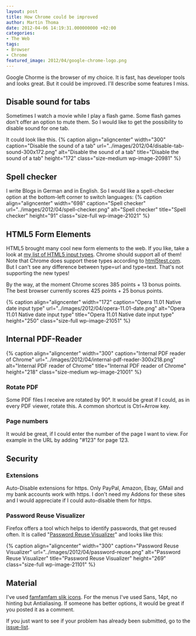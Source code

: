 ```yaml
---
layout: post
title: How Chrome could be improved
author: Martin Thoma
date: 2012-04-06 14:19:31.000000000 +02:00
categories:
- The Web
tags:
- Browser
- Chrome
featured_image: 2012/04/google-chrome-logo.png
---
```

Google Chorme is the browser of my choice. It is fast, has developer tools and looks great. But it could be improved. I'll describe some features I miss.

<h2>Disable sound for tabs</h2>
Sometimes I watch a movie while I play a flash game. Some flash games don't offer an option to mute them. So I would like to get the possibility to disable sound for one tab.

It could look like this.
{% caption align="aligncenter" width="300" caption="Disable the sound of a tab" url="../images/2012/04/disable-tab-sound-300x172.png" alt="Disable the sound of a tab" title="Disable the sound of a tab" height="172" class="size-medium wp-image-20981" %}

<h2>Spell checker</h2>
I write Blogs in German and in English. So I would like a spell-checker option at the bottom-left corner to switch languages:
{% caption align="aligncenter" width="698" caption="Spell checker" url="../images/2012/04/spell-checker.png" alt="Spell checker" title="Spell checker" height="91" class="size-full wp-image-21021" %}

<h2>HTML5 Form Elements</h2>
HTML5 brought many cool new form elements to the web. If you like, take a look at <a href="http://www.martin-thoma.de/html5/input.php">my list of HTML5 input types</a>. Chrome should support all of them!
Note that Chrome does support these types according to <a href="http://html5test.com/">html5test.com</a>. But I can't see any difference between type=url and type=text. That's not supporting the new types!

By the way, at the moment Chrome scores 385 points + 13 bonus points. The best browser currently scores 425 points + 25 bonus points.

{% caption align="aligncenter" width="172" caption="Opera 11.01 Native date input type" url="../images/2012/04/opera-11.01-date.png" alt="Opera 11.01 Native date input type" title="Opera 11.01 Native date input type" height="250" class="size-full wp-image-21051" %}

<h2>Internal PDF-Reader</h2>
{% caption align="aligncenter" width="300" caption="Internal PDF reader of Chrome" url="../images/2012/04/internal-pdf-reader-300x218.png" alt="Internal PDF reader of Chrome" title="Internal PDF reader of Chrome" height="218" class="size-medium wp-image-21001" %}
<h3>Rotate PDF</h3>
Some PDF files I receive are rotated by 90&deg;. It would be great if I could, as in every PDF viewer, rotate this. A common shortcut is Ctrl+Arrow key.

<h3>Page numbers</h3>
It would be great, if I could enter the number of the page I want to view. For example in the URL by adding "#123" for page 123.

<h2>Security</h2>
<h3>Extensions</h3>
Auto-Disable extensions for https. Only PayPal, Amazon, Ebay, GMail and my bank accounts work with https. I don't need my Addons for these sites and I would appreciate if I could auto-disable them for https.

<h3>Password Reuse Visualizer</h3>
Firefox offers a tool which helps to identify passwords, that get reused often. It is called "<a href="https://addons.mozilla.org/de/firefox/addon/password-reuse-visualizer/">Password Reuse Visualizer</a>" and looks like this:

{% caption align="aligncenter" width="300" caption="Password Reuse Visualizer" url="../images/2012/04/password-reuse.png" alt="Password Reuse Visualizer" title="Password Reuse Visualizer" height="269" class="size-full wp-image-21101" %}

<h2>Material</h2>
I've used <a href="http://www.famfamfam.com/lab/icons/silk/">famfamfam slik icons</a>. For the menus I've used Sans, 14pt, no hinting but Antialiasing. If someone has better options, it would be great if you posted it as a comment.

If you just want to see if your problem has already been submitted, go to the <a href="http://code.google.com/p/chromium/issues/list">issue-list</a>.
